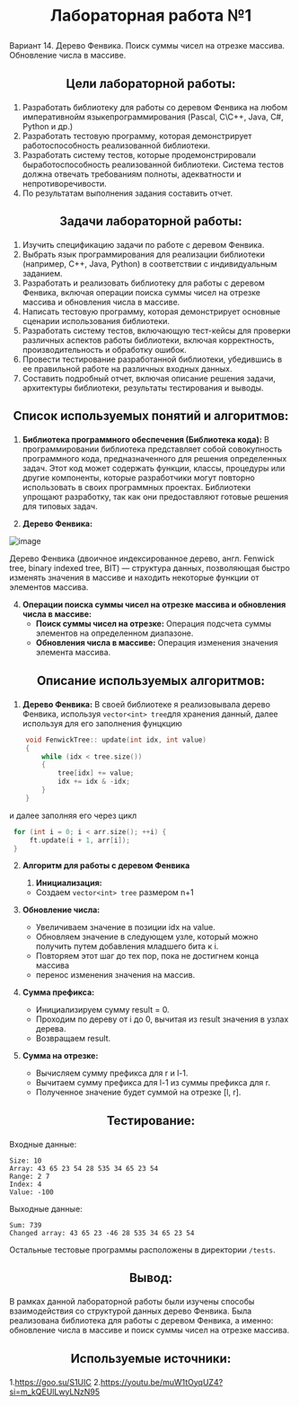 # <p align="center">Лабораторная работа №1</p>

Вариант 14. Дерево Фенвика. Поиск суммы чисел на отрезке массива. Обновление числа в массиве.

## <p align="center">Цели лабораторной работы:</p>
1. Разработать библиотеку для работы со деревом Фенвика на любом императивнойм языкепрограммирования (Pascal, C\C++, Java, C#, Python и др.)
2. Разработать тестовую программу, которая демонстрирует работоспособность реализованной библиотеки.
3. Разработать систему тестов, которые продемонстрировали быработоспособность реализованной библиотеки. Система тестов должна отвечать требованиям полноты, адекватности и непротиворечивости.
4. По результатам выполнения задания составить отчет.

## <p align="center">Задачи лабораторной работы:</p>
1. Изучить спецификацию задачи по работе с деревом Фенвика.
2. Выбрать язык программирования для реализации библиотеки (например, C++, Java, Python) в соответствии с индивидуальным заданием.
3. Разработать и реализовать библиотеку для работы с деревом Фенвика, включая операции поиска суммы чисел на отрезке массива и обновления числа в массиве.
4. Написать тестовую программу, которая демонстрирует основные сценарии использования библиотеки.
5. Разработать систему тестов, включающую тест-кейсы для проверки различных аспектов работы библиотеки, включая корректность, производительность и обработку ошибок.
6. Провести тестирование разработанной библиотеки, убедившись в ее правильной работе на различных входных данных.
7. Составить подробный отчет, включая описание решения задачи, архитектуры библиотеки, результаты тестирования и выводы.

## <p align="center">Список используемых понятий и алгоритмов:</p>
1. **Библиотека программного обеспечения (Библиотека кода):**
В программировании библиотека представляет собой совокупность программного кода, предназначенного для решения определенных задач. Этот код может содержать функции, классы, процедуры или другие компоненты, которые разработчики могут повторно использовать в своих программных проектах. Библиотеки упрощают разработку, так как они предоставляют готовые решения для типовых задач.

2. **Дерево Фенвика:**

![image](https://github.com/iis-32170x/RPIIS/assets/147264756/03817e62-7018-4999-a7fe-a42034753ff7)

  Дерево Фенвика (двоичное индексированное дерево, англ. Fenwick tree, binary indexed tree, BIT) — структура данных, позволяющая быстро изменять значения в массиве и находить некоторые функции от элементов массива.

4. **Операции поиска суммы чисел на отрезке массива и обновления числа в массиве:**
   - **Поиск суммы чисел на отрезке:** Операция подсчета суммы элементов на определенном диапазоне.
   - **Обновления числа в массиве:** Операция изменения значения элемента массива.

## <p align="center">Описание используемых алгоритмов:</p>
1. **Дерево Фенвика:**
   В своей библиотеке я реализовывала дерево Фенвика, используя `vector<int> tree`для хранения данный, далее используя для его заполнения фунцкцию
```cpp
    void FenwickTree:: update(int idx, int value)         
    {
        while (idx < tree.size())
        {
            tree[idx] += value;
            idx += idx & -idx;
        }
    }
```
   и далее заполняя его через цикл
```cpp
 for (int i = 0; i < arr.size(); ++i) {      
     ft.update(i + 1, arr[i]);
 }
```
2. **Алгоритм для работы с деревом Фенвика**
   
   1. **Инициализация:**
     - Создаем `vector<int> tree` размером n+1
        
  2. **Обновление числа:**
     - Увеличиваем значение в позиции idx на value.
     - Обновляем значение в следующем узле, который можно получить путем добавления младшего бита к i.
     - Повторяем этот шаг до тех пор, пока не достигнем конца массива
     - перенос изменения значения на массив.

  3. **Сумма префикса:**
     - Инициализируем сумму result = 0.
     - Проходим по дереву от i до 0, вычитая из result значения в узлах дерева.
     - Возвращаем result.

  4. **Сумма на отрезке:**
     - Вычисляем сумму префикса для r и l-1.
     - Вычитаем сумму префикса для l-1 из суммы префикса для r.
     - Полученное значение будет суммой на отрезке [l, r].

## <p align="center">Тестирование:</p>
Входные данные:
```
Size: 10
Array: 43 65 23 54 28 535 34 65 23 54
Range: 2 7
Index: 4
Value: -100
```
Выходные данные:
```
Sum: 739
Changed array: 43 65 23 -46 28 535 34 65 23 54
```
Остальные тестовые программы расположены в директории `/tests`.

## <p align="center">Вывод:</p>
В рамках данной лабораторной работы были изучены способы взаимодействия со структурой данных дерево Фенвика. Была реализована библиотека для работы с деревом Фенвика, а именно: обновление числа в массиве и поиск суммы чисел на отрезке массива.

## <p align="center">Используемые источники:</p>
1.https://goo.su/S1UIC
2.https://youtu.be/muW1tOyqUZ4?si=m_kQEUlLwyLNzN95
